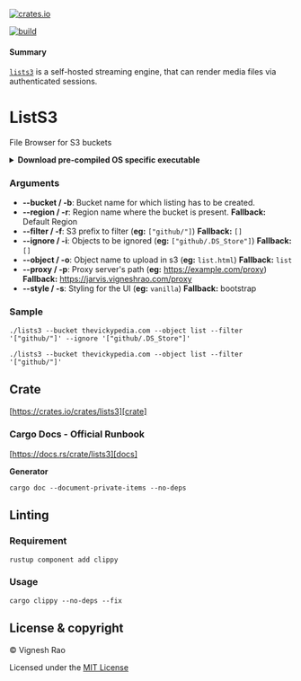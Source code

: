 [![crates.io][crates-logo]][crate]

[![build][gh-logo]][build]

#### Summary
[`lists3`][repo] is a self-hosted streaming engine, that can render media files via authenticated sessions.

# ListS3
File Browser for S3 buckets

<details>
<summary><strong>Download pre-compiled OS specific executable</strong></summary>

###### macOS
```shell
curl -o lists3-darwin-amd64.tar.gz -LH "Accept: application/octet-stream" "https://github.com/thevickypedia/lists3/releases/latest/download/lists3-darwin-amd64.tar.gz"
```

###### macOS - M1
```shell
curl -o lists3-darwin-arm64.tar.gz -LH "Accept: application/octet-stream" "https://github.com/thevickypedia/lists3/releases/latest/download/lists3-darwin-arm64.tar.gz"
```

###### Linux
```shell
curl -o lists3-linux-amd64.tar.gz -LH "Accept: application/octet-stream" "https://github.com/thevickypedia/lists3/releases/latest/download/lists3-linux-amd64.tar.gz"
```

###### Windows
```shell
curl -o lists3-windows-amd64.zip -LH "Accept: application/octet-stream" "https://github.com/thevickypedia/lists3/releases/latest/download/lists3-windows-amd64.zip"
```
</details>

### Arguments

- **--bucket / -b**: Bucket name for which listing has to be created.
- **--region / -r**: Region name where the bucket is present. **Fallback:** Default Region
- **--filter / -f**: S3 prefix to filter (**eg:** `["github/"]`) **Fallback:** `[]`
- **--ignore / -i**: Objects to be ignored (**eg:** `["github/.DS_Store"]`) **Fallback:** `[]`
- **--object / -o**: Object name to upload in s3 (**eg:** `list.html`) **Fallback:** `list`
- **--proxy / -p**: Proxy server's path (**eg:** https://example.com/proxy) **Fallback:** https://jarvis.vigneshrao.com/proxy
- **--style / -s**: Styling for the UI (**eg:** `vanilla`) **Fallback:** bootstrap

### Sample

```shell
./lists3 --bucket thevickypedia.com --object list --filter '["github/"]' --ignore '["github/.DS_Store"]'
```

```shell
./lists3 --bucket thevickypedia.com --object list --filter '["github/"]'
```

## Crate
[https://crates.io/crates/lists3][crate]

### Cargo Docs - Official Runbook
[https://docs.rs/crate/lists3][docs]

**Generator**
```shell
cargo doc --document-private-items --no-deps
```

## Linting
### Requirement
```shell
rustup component add clippy
```
### Usage
```shell
cargo clippy --no-deps --fix
```

## License & copyright

&copy; Vignesh Rao

Licensed under the [MIT License][license]

[repo]: https://github.com/thevickypedia/lists3
[license]: https://github.com/thevickypedia/lists3/blob/main/LICENSE
[build]: https://github.com/thevickypedia/lists3/actions/workflows/rust.yaml
[rust-logo]: https://img.shields.io/badge/Made%20with-Rust-black?style=for-the-badge&logo=Rust
[gh-logo]: https://github.com/thevickypedia/lists3/actions/workflows/rust.yaml/badge.svg
[crate]: https://crates.io/crates/lists3
[gh-checks]: https://github.com/thevickypedia/lists3/actions/workflows/rust.yml
[crates-logo]: https://img.shields.io/crates/v/lists3.svg
[docs]: https://docs.rs/crate/lists3
